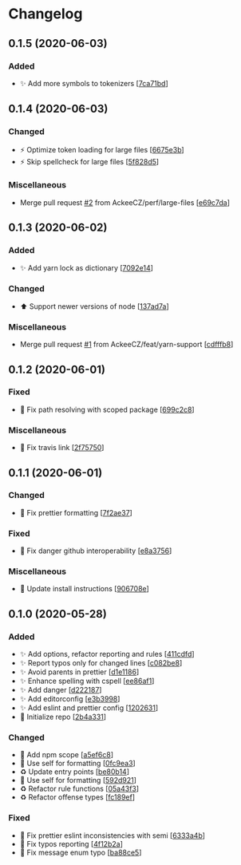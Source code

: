 # Changelog

<a name="0.1.5"></a>
## 0.1.5 (2020-06-03)

### Added

- ✨ Add more symbols to tokenizers [[7ca71bd](https://github.com/AckeeCZ/styleguide-backend-config/commit/7ca71bdd1d5af0ab42b2d89f76c91f1f2330d138)]


<a name="0.1.4"></a>
## 0.1.4 (2020-06-03)

### Changed

- ⚡ Optimize token loading for large files [[6675e3b](https://github.com/AckeeCZ/styleguide-backend-config/commit/6675e3be7078fc351a04fc8bb2c9f6306faeea74)]
- ⚡ Skip spellcheck for large files [[5f828d5](https://github.com/AckeeCZ/styleguide-backend-config/commit/5f828d551410dbde9a887e8a88c906247cd304d9)]

### Miscellaneous

-  Merge pull request [#2](https://github.com/AckeeCZ/styleguide-backend-config/issues/2) from AckeeCZ/perf/large-files [[e69c7da](https://github.com/AckeeCZ/styleguide-backend-config/commit/e69c7da3b6e9b52572a957a54d27b43d6920c00e)]


<a name="0.1.3"></a>
## 0.1.3 (2020-06-02)

### Added

- ✨ Add yarn lock as dictionary [[7092e14](https://github.com/AckeeCZ/styleguide-backend-config/commit/7092e14dbd9922b6ebeb70e77787099870f700b2)]

### Changed

- ⬆️ Support newer versions of node [[137ad7a](https://github.com/AckeeCZ/styleguide-backend-config/commit/137ad7ab00fafe35ef72f5a26b9cc2fad4de65b3)]

### Miscellaneous

-  Merge pull request [#1](https://github.com/AckeeCZ/styleguide-backend-config/issues/1) from AckeeCZ/feat/yarn-support [[cdfffb8](https://github.com/AckeeCZ/styleguide-backend-config/commit/cdfffb8eb4be8db7a7224ac2d10745c5e66c9a91)]


<a name="0.1.2"></a>
## 0.1.2 (2020-06-01)

### Fixed

- 🐛 Fix path resolving with scoped package [[699c2c8](https://github.com/AckeeCZ/styleguide-backend-config/commit/699c2c8c4670966b743dfe4c7768ef54db4a7c4a)]

### Miscellaneous

- 📝 Fix travis link [[2f75750](https://github.com/AckeeCZ/styleguide-backend-config/commit/2f75750586a069a2aab2bc920d47ad8ea288d5e1)]


<a name="0.1.1"></a>
## 0.1.1 (2020-06-01)

### Changed

- 🚨 Fix prettier formatting [[7f2ae37](https://github.com/AckeeCZ/styleguide-backend-config/commit/7f2ae3748877f2c4f6ca98a5298b4fe1eeca43b1)]

### Fixed

- 🐛 Fix danger github interoperability [[e8a3756](https://github.com/AckeeCZ/styleguide-backend-config/commit/e8a3756971c0a3de4e8e10f4f083a56bc92dec60)]

### Miscellaneous

- 📝 Update install instructions [[906708e](https://github.com/AckeeCZ/styleguide-backend-config/commit/906708edc1057a843d2bb72aa9344ee1c7a5c9ff)]


<a name="0.1.0"></a>
## 0.1.0 (2020-05-28)

### Added

- ✨ Add options, refactor reporting and rules [[411cdfd](https://github.com/AckeeCZ/styleguide-backend-config/commit/411cdfde1fb6b79569490920b2642e428bf76a66)]
- ✨ Report typos only for changed lines [[c082be8](https://github.com/AckeeCZ/styleguide-backend-config/commit/c082be8bb680225e4f4cf020b9957229dff1b600)]
- ✨ Avoid parents in prettier [[d1e1186](https://github.com/AckeeCZ/styleguide-backend-config/commit/d1e11864592daf4af732c420c52927cc38cc5315)]
- ✨ Enhance spelling with cspell [[ee86af1](https://github.com/AckeeCZ/styleguide-backend-config/commit/ee86af1b9e503448a66d7d7a45ddc210f6bc9935)]
- ✨ Add danger [[d222187](https://github.com/AckeeCZ/styleguide-backend-config/commit/d222187c3f2a2e73cbf2b3b193ace7c3cb975cb2)]
- ✨ Add editorconfig [[e3b3998](https://github.com/AckeeCZ/styleguide-backend-config/commit/e3b3998b85f9189185254066df11c85f7252a437)]
- ✨ Add eslint and prettier config [[1202631](https://github.com/AckeeCZ/styleguide-backend-config/commit/1202631cd4545d04cd40d5f273da8503a3f43495)]
- 🎉 Initialize repo [[2b4a331](https://github.com/AckeeCZ/styleguide-backend-config/commit/2b4a331db3f8faa4b77a6c9a56e14e6549354e1e)]

### Changed

- 💬 Add npm scope [[a5ef6c8](https://github.com/AckeeCZ/styleguide-backend-config/commit/a5ef6c86c251b1bf678ec2d1748a4edc062b935e)]
- 🎨 Use self for formatting [[0fc9ea3](https://github.com/AckeeCZ/styleguide-backend-config/commit/0fc9ea3448dc1b5f7e83a8529f564f00b557d486)]
- ♻️ Update entry points [[be80b14](https://github.com/AckeeCZ/styleguide-backend-config/commit/be80b146c281615bec215a026cb4f2b93e594e8a)]
- 🎨 Use self for formatting [[592d921](https://github.com/AckeeCZ/styleguide-backend-config/commit/592d9217a91dc00b329c99807d96208f0249bfaf)]
- ♻️ Refactor rule functions [[05a43f3](https://github.com/AckeeCZ/styleguide-backend-config/commit/05a43f3aee848e3c0492c065f314f7d7fee70f08)]
- ♻️ Refactor offense types [[fc189ef](https://github.com/AckeeCZ/styleguide-backend-config/commit/fc189efcc4917fa244a2b004e683733754fe02a4)]

### Fixed

- 🐛 Fix prettier eslint inconsistencies with semi [[6333a4b](https://github.com/AckeeCZ/styleguide-backend-config/commit/6333a4b616c13c58544459b4f679ae01cd5f950e)]
- 🐛 Fix typos reporting [[4f12b2a](https://github.com/AckeeCZ/styleguide-backend-config/commit/4f12b2aed1ab6ea85fbf7038350058a0a88cba5b)]
- 🐛 Fix message enum typo [[ba88ce5](https://github.com/AckeeCZ/styleguide-backend-config/commit/ba88ce52c3e09f41c0ae6b7474742ac79b32fbc0)]


